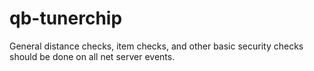 # qb-tunerchip
General distance checks, item checks, and other basic security checks should be done on all net server events.